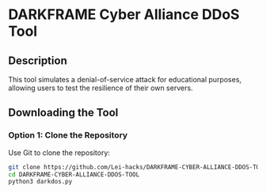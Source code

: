 # DARKFRAME Cyber Alliance DDoS Tool

## Description
This tool simulates a denial-of-service attack for educational purposes, allowing users to test the resilience of their own servers.

## Downloading the Tool

### Option 1: Clone the Repository
Use Git to clone the repository:
```bash
git clone https://github.com/Lei-hacks/DARKFRAME-CYBER-ALLIANCE-DDOS-TOOL.git
cd DARKFRAME-CYBER-ALLIANCE-DDOS-TOOL
python3 darkdos.py
